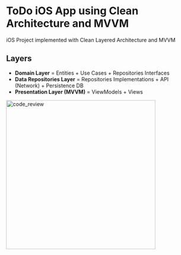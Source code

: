 # ToDo iOS App using Clean Architecture and MVVM
iOS Project implemented with Clean Layered Architecture and MVVM

## Layers
* **Domain Layer** = Entities + Use Cases + Repositories Interfaces
* **Data Repositories Layer** = Repositories Implementations + API (Network) + Persistence DB
* **Presentation Layer (MVVM)** = ViewModels + Views
<img width="402" alt="code_review" src="https://github.com/Mirjalol92/Clean-Architecture--ToDo/assets/52393585/9801cb56-78d1-42d8-959c-6dcba0bbf60a">

